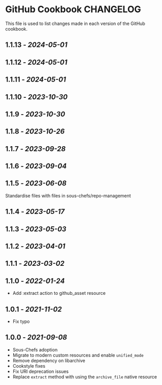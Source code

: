 # GitHub Cookbook CHANGELOG

This file is used to list changes made in each version of the GitHub cookbook.

## 1.1.13 - *2024-05-01*

## 1.1.12 - *2024-05-01*

## 1.1.11 - *2024-05-01*

## 1.1.10 - *2023-10-30*

## 1.1.9 - *2023-10-30*

## 1.1.8 - *2023-10-26*

## 1.1.7 - *2023-09-28*

## 1.1.6 - *2023-09-04*

## 1.1.5 - *2023-06-08*

Standardise files with files in sous-chefs/repo-management

## 1.1.4 - *2023-05-17*

## 1.1.3 - *2023-05-03*

## 1.1.2 - *2023-04-01*

## 1.1.1 - *2023-03-02*

## 1.1.0 - *2022-01-24*

- Add :extract action to github_asset resource

## 1.0.1 - *2021-11-02*

- Fix typo

## 1.0.0 - *2021-09-08*

- Sous-Chefs adoption
- Migrate to modern custom resources and enable `unified_mode`
- Remove dependency on libarchive
- Cookstyle fixes
- Fix URI deprecation issues
- Replace `extract` method with using the `archive_file` native resource
